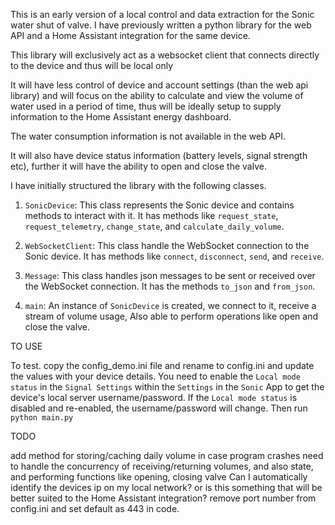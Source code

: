 This is an early version of a local control and data extraction for the Sonic water shut of valve.
I have previously written a python library for the web API and a Home Assistant integration for the same device.

This library will exclusively act as a websocket client that connects directly to the device and thus will be local only

It will have less control of device and account settings (than the web api library) and will focus on the ability to calculate and view the volume of water used in a period of time, thus will be ideally setup to supply information to the Home Assistant energy dashboard.

The water consumption information is not available in the web API.

It will also have device status information (battery levels, signal strength etc), further it will have the ability to open and close the valve.

I have initially structured the library with the following classes.
 
1. `SonicDevice`: This class represents the Sonic device and contains methods to interact with it.
It has methods like `request_state`, `request_telemetry`, `change_state`, and `calculate_daily_volume`.

2. `WebSocketClient`: This class handle the WebSocket connection to the Sonic device.
It has methods like `connect`, `disconnect`, `send`, and `receive`.

3. `Message`: This class handles json messages to be sent or received over the WebSocket connection.
It has the methods `to_json` and `from_json`.

4. `main`: An instance of `SonicDevice` is created, we connect to it, receive a stream of volume usage, 
Also able to perform operations like open and close the valve.

TO USE

To test. copy the config_demo.ini file and rename to config.ini and update the values with your device details.
You need to enable the `Local mode status` in the `Signal Settings` within the `Settings` in the `Sonic` App to get the device's local server username/password.
If the `Local mode status` is disabled and re-enabled, the username/password will change.
Then run `python main.py`

TODO

add method for storing/caching daily volume in case program crashes
need to handle the concurrency of receiving/returning volumes, and also state, and performing functions like opening, closing valve
Can I automatically identify the devices ip on my local network? or is this something that will be better suited to the Home Assistant integration?
remove port number from config.ini and set default as 443 in code.
